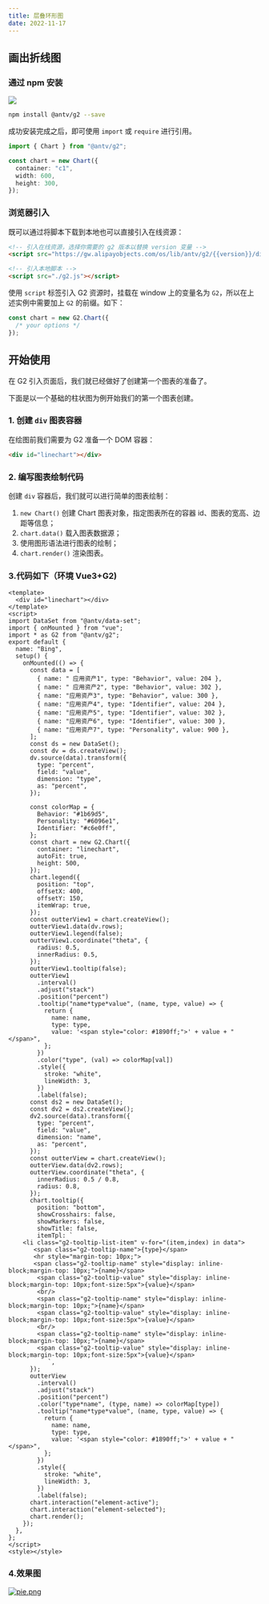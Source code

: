 ```yaml
---
title: 层叠环形图
date: 2022-11-17
---
```


## 画出折线图

### 通过 npm 安装

[![](https://img.shields.io/npm/v/@antv/g2.svg?style=flat-square#align=left&display=inline&height=20&originHeight=20&originWidth=80&search=&status=done&width=80#align=left&display=inline&height=20&originHeight=20&originWidth=88&status=done&style=none&width=88)](https://www.npmjs.com/package/@antv/g2)

```bash
npm install @antv/g2 --save
```

成功安装完成之后，即可使用 `import` 或 `require` 进行引用。

```typescript
import { Chart } from "@antv/g2";

const chart = new Chart({
  container: "c1",
  width: 600,
  height: 300,
});
```

### 浏览器引入

既可以通过将脚本下载到本地也可以直接引入在线资源：

```html
<!-- 引入在线资源，选择你需要的 g2 版本以替换 version 变量 -->
<script src="https://gw.alipayobjects.com/os/lib/antv/g2/{{version}}/dist/g2.min.js"></script>
```

```html
<!-- 引入本地脚本 -->
<script src="./g2.js"></script>
```

使用 `script` 标签引入 G2 资源时，挂载在 window 上的变量名为 `G2`，所以在上述实例中需要加上 `G2` 的前缀。如下：

```ts
const chart = new G2.Chart({
  /* your options */
});
```

## 开始使用

在 G2 引入页面后，我们就已经做好了创建第一个图表的准备了。

下面是以一个基础的柱状图为例开始我们的第一个图表创建。

### 1. 创建 `div` 图表容器

在绘图前我们需要为 G2 准备一个 DOM 容器：

```html
<div id="linechart"></div>
```

### 2. 编写图表绘制代码

创建 `div` 容器后，我们就可以进行简单的图表绘制：

1. `new Chart()` 创建 Chart 图表对象，指定图表所在的容器 id、图表的宽高、边距等信息；
2. `chart.data()` 载入图表数据源；
3. 使用图形语法进行图表的绘制；
4. `chart.render()` 渲染图表。

### 3.代码如下（环境 Vue3+G2)

```
<template>
  <div id="linechart"></div>
</template>
<script>
import DataSet from "@antv/data-set";
import { onMounted } from "vue";
import * as G2 from "@antv/g2";
export default {
  name: "Bing",
  setup() {
    onMounted(() => {
      const data = [
        { name: " 应用资产1", type: "Behavior", value: 204 },
        { name: " 应用资产2", type: "Behavior", value: 302 },
        { name: "应用资产3", type: "Behavior", value: 300 },
        { name: "应用资产4", type: "Identifier", value: 204 },
        { name: "应用资产5", type: "Identifier", value: 302 },
        { name: "应用资产6", type: "Identifier", value: 300 },
        { name: "应用资产7", type: "Personality", value: 900 },
      ];
      const ds = new DataSet();
      const dv = ds.createView();
      dv.source(data).transform({
        type: "percent",
        field: "value",
        dimension: "type",
        as: "percent",
      });

      const colorMap = {
        Behavior: "#1b69d5",
        Personality: "#6096e1",
        Identifier: "#c6e0ff",
      };
      const chart = new G2.Chart({
        container: "linechart",
        autoFit: true,
        height: 500,
      });
      chart.legend({
        position: "top",
        offsetX: 400,
        offsetY: 150,
        itemWrap: true,
      });
      const outterView1 = chart.createView();
      outterView1.data(dv.rows);
      outterView1.legend(false);
      outterView1.coordinate("theta", {
        radius: 0.5,
        innerRadius: 0.5,
      });
      outterView1.tooltip(false);
      outterView1
        .interval()
        .adjust("stack")
        .position("percent")
        .tooltip("name*type*value", (name, type, value) => {
          return {
            name: name,
            type: type,
            value: '<span style="color: #1890ff;">' + value + "</span>",
          };
        })
        .color("type", (val) => colorMap[val])
        .style({
          stroke: "white",
          lineWidth: 3,
        })
        .label(false);
      const ds2 = new DataSet();
      const dv2 = ds2.createView();
      dv2.source(data).transform({
        type: "percent",
        field: "value",
        dimension: "name",
        as: "percent",
      });
      const outterView = chart.createView();
      outterView.data(dv2.rows);
      outterView.coordinate("theta", {
        innerRadius: 0.5 / 0.8,
        radius: 0.8,
      });
      chart.tooltip({
        position: "bottom",
        showCrosshairs: false,
        showMarkers: false,
        showTitle: false,
        itemTpl: `
    <li class="g2-tooltip-list-item" v-for="(item,index) in data">
       <span class="g2-tooltip-name">{type}</span>
       <hr style="margin-top: 10px;">
       <span class="g2-tooltip-name" style="display: inline-block;margin-top: 10px;">{name}</span>
        <span class="g2-tooltip-value" style="display: inline-block;margin-top: 10px;font-size:5px">{value}</span>
        <br/>
        <span class="g2-tooltip-name" style="display: inline-block;margin-top: 10px;">{name}</span>
        <span class="g2-tooltip-value" style="display: inline-block;margin-top: 10px;font-size:5px">{value}</span>
        <br/>
        <span class="g2-tooltip-name" style="display: inline-block;margin-top: 10px;">{name}</span>
        <span class="g2-tooltip-value" style="display: inline-block;margin-top: 10px;font-size:5px">{value}</span>
           `,
      });
      outterView
        .interval()
        .adjust("stack")
        .position("percent")
        .color("type*name", (type, name) => colorMap[type])
        .tooltip("name*type*value", (name, type, value) => {
          return {
            name: name,
            type: type,
            value: '<span style="color: #1890ff;">' + value + "</span>",
          };
        })
        .style({
          stroke: "white",
          lineWidth: 3,
        })
        .label(false);
      chart.interaction("element-active");
      chart.interaction("element-selected");
      chart.render();
    });
  },
};
</script>
<style></style>

```

### 4.效果图

[![pie.png](https://i.postimg.cc/DwfVVh0W/pie.png)](https://postimg.cc/7fRt7pgD)

